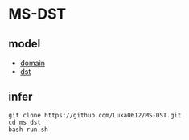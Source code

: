 # MS-DST

## model
* [domain](https://drive.google.com/file/d/1kEMII_4eDx53RAGzlywUHqRFwCgogSpi/view?usp=sharing)
* [dst](https://drive.google.com/file/d/1Eu8hmqCEUJlQrN-TPL7d21EMXP1GU2rY/view?usp=sharing)

## infer
```shell
git clone https://github.com/Luka0612/MS-DST.git
cd ms_dst
bash run.sh
```